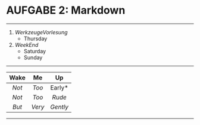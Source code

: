 # **AUFGABE 2: Markdown**
---------------------
1. *WerkzeugeVorlesung*
   * Thursday
2. *WeekEnd*
   * Saturday
   * Sunday
---------------------   
| **Wake** | **Me** | **Up** |
|:----:|:--:|:--:|
| *Not* | *Too* | Early* |
| *Not* | *Too* | *Rude* |
| *But* | *Very* | *Gently* |
---------------------
